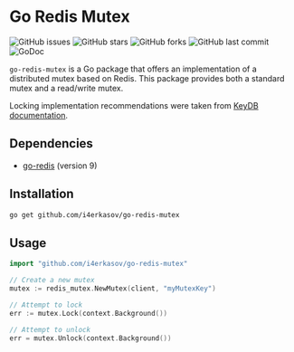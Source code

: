 # Go Redis Mutex

![GitHub issues](https://img.shields.io/github/issues/i4erkasov/go-redis-mutex)
![GitHub stars](https://img.shields.io/github/stars/i4erkasov/go-redis-mutex)
![GitHub forks](https://img.shields.io/github/forks/i4erkasov/go-redis-mutex)
![GitHub last commit](https://img.shields.io/github/last-commit/i4erkasov/go-redis-mutex)
![GoDoc](https://godoc.org/github.com/i4erkasov/go-redis-mutex?status.svg)


`go-redis-mutex` is a Go package that offers an implementation of a distributed mutex based on Redis. This package provides both a standard mutex and a read/write mutex.

Locking implementation recommendations were taken from [KeyDB documentation](https://docs.keydb.dev/docs/distlock/).

## Dependencies

- [go-redis](https://github.com/go-redis/redis) (version 9)

## Installation

```bash
go get github.com/i4erkasov/go-redis-mutex
```

## Usage

```go
import "github.com/i4erkasov/go-redis-mutex"

// Create a new mutex
mutex := redis_mutex.NewMutex(client, "myMutexKey")

// Attempt to lock
err := mutex.Lock(context.Background())

// Attempt to unlock
err = mutex.Unlock(context.Background())
```